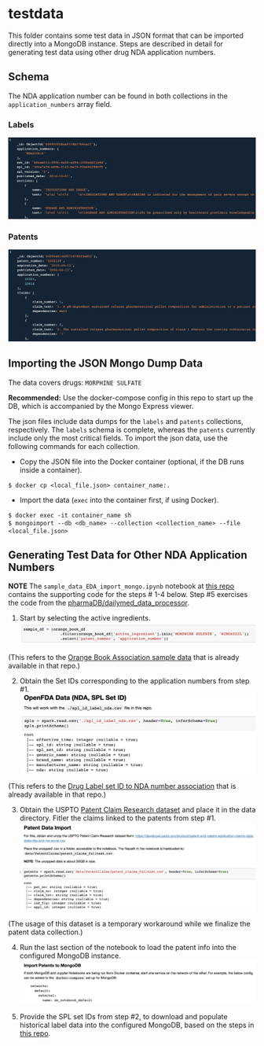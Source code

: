 # testdata

This folder contains some test data in JSON format that can be imported directly into a MongoDB instance. Steps are described in detail for generating test data using other drug NDA application numbers.

## Schema

The NDA application number can be found in both collections in the `application_numbers` array field.

### Labels

![Labels Schema](./assets/labels_schema.png)

### Patents

![Patents Schema](./assets/patents_schema.png)

## Importing the JSON Mongo Dump Data

The data covers drugs: `MORPHINE SULFATE`

**Recommended:** Use the docker-compose config in this repo to start up the DB, which is accompanied by the Mongo Express viewer.

The json files include data dumps for the `labels` and `patents` collections, respectively. The `labels` schema is complete, whereas the `patents` currently include only the most critical fields. To import the json data, use the following commands for each collection.

* Copy the JSON file into the Docker container (optional, if the DB runs inside a container).
```
$ docker cp <local_file.json> container_name:.
```

* Import the data (`exec` into the container first, if using Docker).
```
$ docker exec -it container_name sh
$ mongoimport --db <db_name> --collection <collection_name> --file <local_file.json>
```

## Generating Test Data for Other NDA Application Numbers

**NOTE** The `sample_data_EDA_import_mongo.ipynb` notebook at [this repo](https://github.com/pharmaDB/data_analysis/tree/main/ds_notebook/notebooks) contains the supporting code for the steps # 1-4 below. Step #5 exercises the code from the [pharmaDB/dailymed_data_processor](https://github.com/pharmaDB/dailymed_data_processor).

1. Start by selecting the active ingredients.
![Jupyter Notebook Orange Book](./assets/orange_book.png)

(This refers to the [Orange Book Association sample data](https://github.com/pharmaDB/data_analysis/blob/main/ds_notebook/notebooks/data/Orange_Book/nber_1985_2016/FDA_drug_patents.csv) that is already available in that repo.)

2. Obtain the Set IDs corresponding to the application numbers from step #1.
![Jupyter Notebook Get Set IDs](./assets/openfda.png)

(This refers to the [Drug Label set ID to NDA number association](https://github.com/pharmaDB/data_analysis/blob/main/ds_notebook/notebooks/spl_id_label_nda.csv) that is already available in that repo.)

3. Obtain the USPTO [Patent Claim Research dataset](https://developer.uspto.gov/product/patent-and-patent-application-claims-data-stata-dta-and-ms-excel-csv) and place it in the data directory. Fitler the claims linked to the patents from step #1.
![Jupyter Notebook Get Claims](./assets/patent_process.png)

(The usage of this dataset is a temporary workaround while we finalize the patent data collection.)

4. Run the last section of the notebook to load the patent info into the configured MongoDB instance.
![Jupyter Notebook Import Claims](./assets/patent_import.png)

5. Provide the SPL set IDs from step #2, to download and populate historical label data into the configured MongoDB, based on the steps in [this repo](https://github.com/pharmaDB/dailymed_data_processor).

